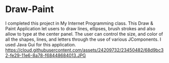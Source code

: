# Draw-Paint
I completed this project in My Internet Programming class. This Draw &amp; Paint Application let users to draw lines, ellipses, brush strokes and also allow to type at the center panel. The user can control the size, and color of all the shapes, lines, and letters through the use of various JComponents. I used Java Gui for this application.
https://cloud.githubusercontent.com/assets/24209732/23450482/68d9bc32-fe29-11e6-8a78-f68448684013.JPG
